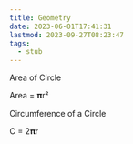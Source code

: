 ```yaml
---
title: Geometry
date: 2023-06-01T17:41:31
lastmod: 2023-09-27T08:23:47
tags:
  - stub
---
```


Area of Circle

Area = 𝛑r²

Circumference of a Circle

C = 2𝛑r